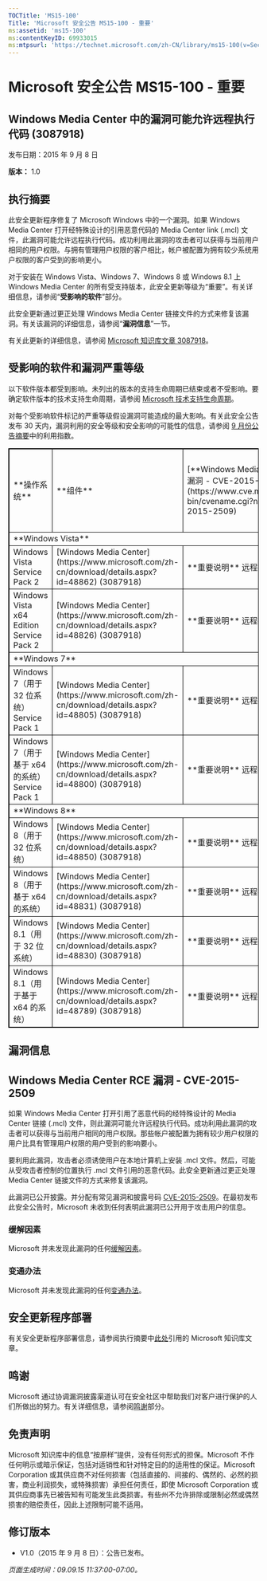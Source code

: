 ```yaml
---
TOCTitle: 'MS15-100'
Title: 'Microsoft 安全公告 MS15-100 - 重要'
ms:assetid: 'ms15-100'
ms:contentKeyID: 69933015
ms:mtpsurl: 'https://technet.microsoft.com/zh-CN/library/ms15-100(v=Security.10)'
---
```



Microsoft 安全公告 MS15-100 - 重要
==================================

Windows Media Center 中的漏洞可能允许远程执行代码 (3087918)
-----------------------------------------------------------

发布日期：2015 年 9 月 8 日

**版本：** 1.0

执行摘要
--------

此安全更新程序修复了 Microsoft Windows 中的一个漏洞。如果 Windows Media Center 打开经特殊设计的引用恶意代码的 Media Center link (.mcl) 文件，此漏洞可能允许远程执行代码。成功利用此漏洞的攻击者可以获得与当前用户相同的用户权限。与拥有管理用户权限的客户相比，帐户被配置为拥有较少系统用户权限的客户受到的影响更小。

对于安装在 Windows Vista、Windows 7、Windows 8 或 Windows 8.1 上 Windows Media Center 的所有受支持版本，此安全更新等级为“重要”。有关详细信息，请参阅“**受影响的软件**”部分。

此安全更新通过更正处理 Windows Media Center 链接文件的方式来修复该漏洞。有关该漏洞的详细信息，请参阅“**漏洞信息**”一节。

有关此更新的详细信息，请参阅 [Microsoft 知识库文章 3087918](https://support.microsoft.com/zh-cn/kb/3087918)。

受影响的软件和漏洞严重等级
--------------------------

以下软件版本都受到影响。未列出的版本的支持生命周期已结束或者不受影响。要确定软件版本的技术支持生命周期，请参阅 [Microsoft 技术支持生命周期](https://go.microsoft.com/fwlink/?linkid=21742)。

对每个受影响软件标记的严重等级假设漏洞可能造成的最大影响。有关此安全公告发布 30 天内，漏洞利用的安全等级和安全影响的可能性的信息，请参阅 [9 月份公告摘要](https://technet.microsoft.com/zh-cn/library/security/ms15-sep)中的利用指数。

<p> </p>
<table style="border:1px solid black;">
<tr>
<td style="border:1px solid black;">
**操作系统**

</td>
<td style="border:1px solid black;">
**组件**

</td>
<td style="border:1px solid black;">
[**Windows Media Center RCE 漏洞 - CVE-2015-2509**](https://www.cve.mitre.org/cgi-bin/cvename.cgi?name=cve-2015-2509)

</td>
<td style="border:1px solid black;">
**替代的更新**

</td>
</tr>
<tr>
<td style="border:1px solid black;" colspan="4">
**Windows Vista**

</td>
</tr>
<tr>
<td style="border:1px solid black;">
Windows Vista Service Pack 2

</td>
<td style="border:1px solid black;">
[Windows Media Center](https://www.microsoft.com/zh-cn/download/details.aspx?id=48862)  
(3087918)

</td>
<td style="border:1px solid black;">
**重要说明**  
远程执行代码

</td>
<td style="border:1px solid black;">
无

</td>
</tr>
<tr>
<td style="border:1px solid black;">
Windows Vista x64 Edition Service Pack 2

</td>
<td style="border:1px solid black;">
[Windows Media Center](https://www.microsoft.com/zh-cn/download/details.aspx?id=48826)  
(3087918)

</td>
<td style="border:1px solid black;">
**重要说明**  
远程执行代码

</td>
<td style="border:1px solid black;">
无

</td>
</tr>
<tr>
<td style="border:1px solid black;" colspan="4">
**Windows 7**

</td>
</tr>
<tr>
<td style="border:1px solid black;">
Windows 7（用于 32 位系统）Service Pack 1

</td>
<td style="border:1px solid black;">
[Windows Media Center](https://www.microsoft.com/zh-cn/download/details.aspx?id=48805)  
(3087918)

</td>
<td style="border:1px solid black;">
**重要说明**  
远程执行代码

</td>
<td style="border:1px solid black;">
无

</td>
</tr>
<tr>
<td style="border:1px solid black;">
Windows 7（用于基于 x64 的系统）Service Pack 1

</td>
<td style="border:1px solid black;">
[Windows Media Center](https://www.microsoft.com/zh-cn/download/details.aspx?id=48800)  
(3087918)

</td>
<td style="border:1px solid black;">
**重要说明**  
远程执行代码

</td>
<td style="border:1px solid black;">
无

</td>
</tr>
<tr>
<td style="border:1px solid black;" colspan="4">
**Windows 8**

</td>
</tr>
<tr>
<td style="border:1px solid black;">
Windows 8（用于 32 位系统）

</td>
<td style="border:1px solid black;">
[Windows Media Center](https://www.microsoft.com/zh-cn/download/details.aspx?id=48850)  
(3087918)

</td>
<td style="border:1px solid black;">
**重要说明**  
远程执行代码

</td>
<td style="border:1px solid black;">
无

</td>
</tr>
<tr>
<td style="border:1px solid black;">
Windows 8（用于基于 x64 的系统）

</td>
<td style="border:1px solid black;">
[Windows Media Center](https://www.microsoft.com/zh-cn/download/details.aspx?id=48831)  
(3087918)

</td>
<td style="border:1px solid black;">
**重要说明**  
远程执行代码

</td>
<td style="border:1px solid black;">
无

</td>
</tr>
<tr>
<td style="border:1px solid black;">
Windows 8.1（用于 32 位系统）

</td>
<td style="border:1px solid black;">
[Windows Media Center](https://www.microsoft.com/zh-cn/download/details.aspx?id=48830)  
(3087918)

</td>
<td style="border:1px solid black;">
**重要说明**  
远程执行代码

</td>
<td style="border:1px solid black;">
无

</td>
</tr>
<tr>
<td style="border:1px solid black;">
Windows 8.1（用于基于 x64 的系统）

</td>
<td style="border:1px solid black;">
[Windows Media Center](https://www.microsoft.com/zh-cn/download/details.aspx?id=48789)  
(3087918)

</td>
<td style="border:1px solid black;">
**重要说明**  
远程执行代码

</td>
<td style="border:1px solid black;">
无

</td>
</tr>
</table>


漏洞信息
--------

Windows Media Center RCE 漏洞 - CVE-2015-2509
---------------------------------------------

如果 Windows Media Center 打开引用了恶意代码的经特殊设计的 Media Center 链接 (.mcl) 文件，则此漏洞可能允许远程执行代码。成功利用此漏洞的攻击者可以获得与当前用户相同的用户权限。那些帐户被配置为拥有较少用户权限的用户比具有管理用户权限的用户受到的影响要小。

要利用此漏洞，攻击者必须诱使用户在本地计算机上安装 .mcl 文件。然后，可能从受攻击者控制的位置执行 .mcl 文件引用的恶意代码。此安全更新通过更正处理 Media Center 链接文件的方式来修复该漏洞。

此漏洞已公开披露。并分配有常见漏洞和披露号码 [CVE-2015-2509](https://www.cve.mitre.org/cgi-bin/cvename.cgi?name=cve-2015-2509)。在最初发布此安全公告时，Microsoft 未收到任何表明此漏洞已公开用于攻击用户的信息。

### 缓解因素

Microsoft 并未发现此漏洞的任何[缓解因素](https://technet.microsoft.com/zh-cn/library/security/dn848375.aspx)。

### 变通办法

Microsoft 并未发现此漏洞的任何[变通办法](https://technet.microsoft.com/zh-cn/library/security/dn848375.aspx)。

安全更新程序部署
----------------

有关安全更新程序部署信息，请参阅执行摘要中[此处](#kbarticle)引用的 Microsoft 知识库文章。

鸣谢
----

Microsoft 通过协调漏洞披露渠道认可在安全社区中帮助我们对客户进行保护的人们所做出的努力。有关详细信息，请参阅[鸣谢](https://technet.microsoft.com/zh-cn/library/security/dn903755.aspx)部分。

免责声明
--------

Microsoft 知识库中的信息“按原样”提供，没有任何形式的担保。Microsoft 不作任何明示或暗示保证，包括对适销性和针对特定目的的适用性的保证。Microsoft Corporation 或其供应商不对任何损害（包括直接的、间接的、偶然的、必然的损害，商业利润损失，或特殊损害）承担任何责任，即使 Microsoft Corporation 或其供应商事先已被告知有可能发生此类损害。有些州不允许排除或限制必然或偶然损害的赔偿责任，因此上述限制可能不适用。

修订版本
--------

-   V1.0（2015 年 9 月 8 日）：公告已发布。

*页面生成时间：09.09.15 11:37:00-07:00。*

